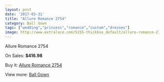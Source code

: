 ```yaml
---
layout: post
date: '2017-03-31'
title: "Allure Romance 2754"
category: Ball Gown
tags: ["wedding","princess","romance","custom","dresses"]
image: http://www.extralace.com/5155-thickbox_default/allure-romance-2754.jpg
---
```

Allure Romance 2754

On Sales: **$416.98**
<a href="https://www.extralace.com/ball-gown/2437-allure-romance-2754.html"><amp-img layout="responsive" width="600" height="600" src="//www.extralace.com/5155-thickbox_default/allure-romance-2754.jpg" alt="Allure Romance 2754 0" /></a>
<a href="https://www.extralace.com/ball-gown/2437-allure-romance-2754.html"><amp-img layout="responsive" width="600" height="600" src="//www.extralace.com/5157-thickbox_default/allure-romance-2754.jpg" alt="Allure Romance 2754 1" /></a>
<a href="https://www.extralace.com/ball-gown/2437-allure-romance-2754.html"><amp-img layout="responsive" width="600" height="600" src="//www.extralace.com/5156-thickbox_default/allure-romance-2754.jpg" alt="Allure Romance 2754 2" /></a>

Buy it: [Allure Romance 2754](https://www.extralace.com/ball-gown/2437-allure-romance-2754.html "Allure Romance 2754")

View more: [Ball Gown](https://www.extralace.com/3-ball-gown "Ball Gown")